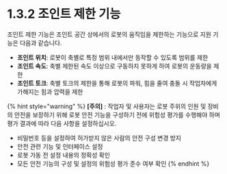 ﻿# 1.3.2 조인트 제한 기능

조인트 제한 기능은 조인트 공간 상에서의 로봇의 움직임을 제한하는 기능으로 지원 기능은 다음과 같습니다.

* **조인트 위치**: 로봇이 축별로 특정 범위 내에서만 동작할 수 있도록 범위를 제한
* **조인트 속도**: 축별 제한된 속도 이상으로 구동하지 못하게 하여 로봇의 운동량을 제한
* **조인트 토크**: 축별 토크의 제한을 통해 로봇의 파워, 힘을 줄여 충돌 시 작업자에게 가해지는 힘과 압력을 제한

{% hint style="warning" %}
**\[주의]** : 작업자 및 사용자는 로봇 주위의 인원 및 장비의 안전을 보장하기 위해 로봇 안전 기능을 구성하기 전에 위험성 평가를 수행해야 하며 평가 결과에 따라 다음 사항을 설정하십시오.

* 비밀번호 등을 설정하여 허가받지 않은 사람의 안전 구성 변경 방지
* 안전 관련 기능 및 인터페이스 설정
* 로봇 가동 전 설정 내용의 정확성 확인
* 모든 안전 기능의 구성 및 설정의 위험성 평가 준수 여부 확인
{% endhint %}

